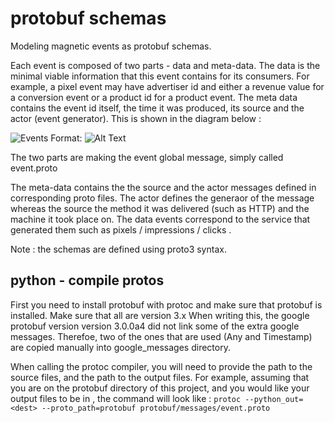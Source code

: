 # protobuf schemas

Modeling magnetic events as protobuf schemas. 

Each event is composed of two parts - data and meta-data. The data is the minimal viable information that this event contains for its consumers. For example, a pixel event may have advertiser id and either a revenue value for a conversion event or a product id for a product event. The meta data contains the event id itself, the time it was produced, its source and the actor (event generator).
This is shown in the diagram below :

![Events](events.jpg)
Format: ![Alt Text](url)


The two parts are making the event global message, simply called event.proto 

The meta-data contains the the source and the actor messages defined in corresponding proto files. 
The actor defines the generaor of the message whereas the source the method it was delivered (such as HTTP) and the machine it took place on. 
The data events correspond to the service that generated them such as pixels / impressions / clicks . 

Note : the schemas are defined using proto3 syntax. 

## python - compile protos 
First you need to install protobuf with protoc and make sure that protobuf is installed. Make sure that all are version 3.x 
When writing this, the google protobuf version version 3.0.0a4 did not link some of the extra google messages. Therefoe, two of the ones that are used (Any and Timestamp) are copied manually into google_messages directory. 

When calling the protoc compiler, you will need to provide the path to the source files, and the path to the output files. For example, assuming that you are on the protobuf directory of this project, and you would like your output files to be in <dest>, the command will look like :
```protoc --python_out=<dest> --proto_path=protobuf protobuf/messages/event.proto```
